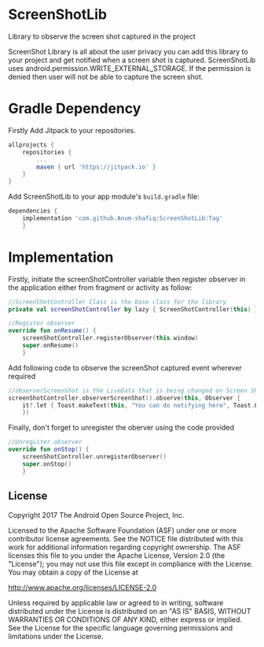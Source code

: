 
# ScreenShotLib

Library to observe the screen shot captured in the project

ScreenShot Library is all about the user privacy you can add this library to your project and get notified when a screen shot is captured. ScreenShotLib uses android.permission.WRITE_EXTERNAL_STORAGE. If the permission is denied then user will not be able to capture the screen shot.

# Gradle Dependency

Firstly Add Jitpack to your repositories.

```gradle
allprojects {
	repositories {
        ...
        maven { url 'https://jitpack.io' }
    }
}
```

Add ScreenShotLib to your app module's `build.gradle` file:

```gradle
dependencies {
	implementation 'com.github.Anum-shafiq:ScreenShotLib:Tag'
	}
```

# Implementation

Firstly, initiate the screenShotController variable then register observer in the application either from fragment or activity as follow:

```kotlin
//ScreenShotController Class is the base class for the library
private val screenShotController by lazy { ScreenShotController(this) }

//Register observer
override fun onResume() {
	screenShotController.registerObserver(this.window)
    super.onResume()
    }
```
  
Add following code to observe the screenShot captured event wherever required
  
```kotlin
//observerScreenShot is the LiveData that is being changed on Screen Shot capture
screenShotController.observerScreenShot().observe(this, Observer {
	it?.let { Toast.makeText(this, "You can do notifying here", Toast.LENGTH_LONG).show() }
	})
```

Finally, don't forget to unregister the oberver using the code provided

```kotlin
//Unregister observer 
override fun onStop() {
	screenShotController.unregisterObserver()
    super.onStop()
	}
```

License
-------

Copyright 2017 The Android Open Source Project, Inc.

Licensed to the Apache Software Foundation (ASF) under one or more contributor
license agreements.  See the NOTICE file distributed with this work for
additional information regarding copyright ownership.  The ASF licenses this
file to you under the Apache License, Version 2.0 (the "License"); you may not
use this file except in compliance with the License.  You may obtain a copy of
the License at

  http://www.apache.org/licenses/LICENSE-2.0

Unless required by applicable law or agreed to in writing, software
distributed under the License is distributed on an "AS IS" BASIS, WITHOUT
WARRANTIES OR CONDITIONS OF ANY KIND, either express or implied.  See the
License for the specific language governing permissions and limitations under
the License.
